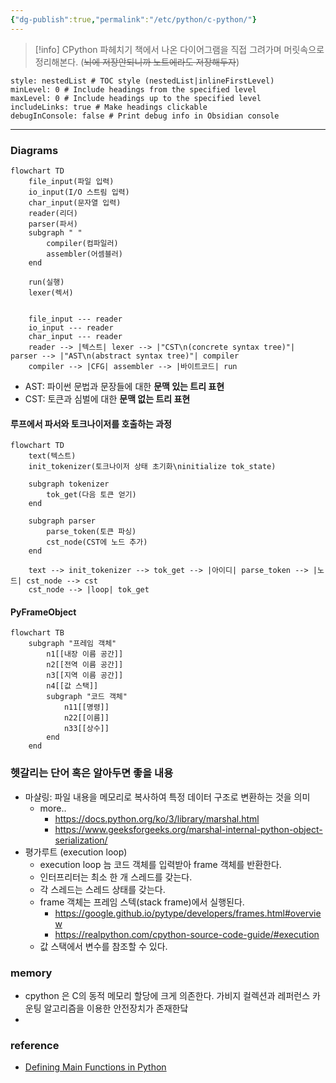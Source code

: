 ```yaml
---
{"dg-publish":true,"permalink":"/etc/python/c-python/"}
---
```



> [!info] CPython 파헤치기 책에서 나온 다이어그램을 직접 그려가며 머릿속으로 정리해본다. (~~뇌에 저장안되니까 노트에라도 저장해두자~~)

```table-of-contents
style: nestedList # TOC style (nestedList|inlineFirstLevel)
minLevel: 0 # Include headings from the specified level
maxLevel: 0 # Include headings up to the specified level
includeLinks: true # Make headings clickable
debugInConsole: false # Print debug info in Obsidian console
```

---

### Diagrams


```mermaid
flowchart TD
    file_input(파일 입력)
    io_input(I/O 스트림 입력)
    char_input(문자열 입력)
    reader(리더)
    parser(파서)
    subgraph " "
        compiler(컴파일러)
        assembler(어셈블러)
    end

    run(실행)
    lexer(렉서)
    

    file_input --- reader
    io_input --- reader
    char_input --- reader
    reader --> |텍스트| lexer --> |"CST\n(concrete syntax tree)"| parser --> |"AST\n(abstract syntax tree)"| compiler
    compiler --> |CFG| assembler --> |바이트코드| run
```

- AST: 파이썬 문법과 문장들에 대한 **문맥 있는 트리 표현**
- CST: 토큰과 심벌에 대한 **문맥 없는 트리 표현**


#### 루프에서 파서와 토크나이저를 호출하는 과정


```mermaid
flowchart TD
    text(텍스트)
    init_tokenizer(토크나이저 상태 초기화\ninitialize tok_state)
    
    subgraph tokenizer
        tok_get(다음 토큰 얻기)
    end
    
    subgraph parser
        parse_token(토큰 파싱)
        cst_node(CST에 노드 추가)
    end

    text --> init_tokenizer --> tok_get --> |아이디| parse_token --> |노드| cst_node --> cst
    cst_node --> |loop| tok_get
```


#### PyFrameObject


```mermaid
flowchart TB
    subgraph "프레임 객체"
        n1[[내장 이름 공간]]
        n2[[전역 이름 공간]]
        n3[[지역 이름 공간]]
        n4[[값 스택]]
        subgraph "코드 객체"
            n11[[명령]]
            n22[[이름]]
            n33[[상수]]
        end
    end
```


### 헷갈리는 단어 혹은 알아두면 좋을 내용


- 마샬링: 파일 내용을 메모리로 복사하여 특정 데이터 구조로 변환하는 것을 의미
    - more..
        - https://docs.python.org/ko/3/library/marshal.html
        - https://www.geeksforgeeks.org/marshal-internal-python-object-serialization/
- 평가루트 (execution loop)
    - execution loop 늠 코드 객체를 입력받아 frame 객체를 반환한다.
    - 인터프리터는 최소 한 개 스레드를 갖는다.
    - 각 스레드는 스레드 상태를 갖는다.
    - frame 객체는 프레임 스텍(stack frame)에서 실행된다.
        - https://google.github.io/pytype/developers/frames.html#overview
        - https://realpython.com/cpython-source-code-guide/#execution
    - 값 스택에서 변수를 참조할 수 있다.


### memory


- cpython 은 C의 동적 메모리 할당에 크게 의존한다. 가비지 컬렉션과 레퍼런스 카운팅 알고리즘을 이용한 안전장치가 존재한닼
- 

### reference
- [Defining Main Functions in Python](https://realpython.com/python-main-function/)

